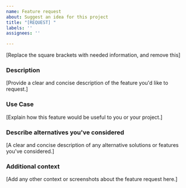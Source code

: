 ```yaml
---
name: Feature request
about: Suggest an idea for this project
title: "[REQUEST] "
labels: ''
assignees: ''

---
```


[Replace the square brackets with needed information, and remove this]

### Description
[Provide a clear and concise description of the feature you'd like to request.]

### Use Case
[Explain how this feature would be useful to you or your project.]

### Describe alternatives you've considered
[A clear and concise description of any alternative solutions or features you've considered.]

### Additional context
[Add any other context or screenshots about the feature request here.]

